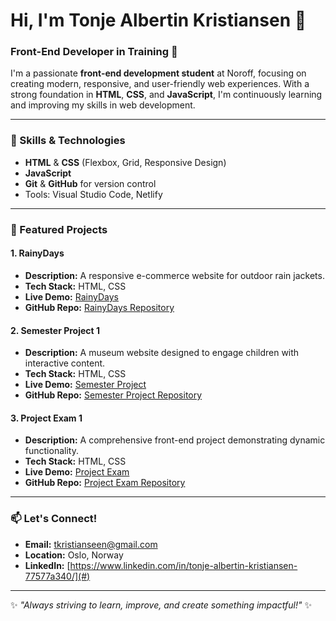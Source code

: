 # Hi, I'm Tonje Albertin Kristiansen 👋

### Front-End Developer in Training 🌟
I'm a passionate **front-end development student** at Noroff, focusing on creating modern, responsive, and user-friendly web experiences. With a strong foundation in **HTML**, **CSS**, and **JavaScript**, I'm continuously learning and improving my skills in web development.

---

### 🚀 Skills & Technologies
- **HTML** & **CSS** (Flexbox, Grid, Responsive Design)
- **JavaScript** 
- **Git** & **GitHub** for version control
- Tools: Visual Studio Code, Netlify

---

### 🌟 Featured Projects
#### 1. RainyDays
- **Description:** A responsive e-commerce website for outdoor rain jackets.
- **Tech Stack:** HTML, CSS
- **Live Demo:** [RainyDays](https://rainydays-t0nj3.netlify.app/)
- **GitHub Repo:** [RainyDays Repository](https://github.com/T0nj3/RainyDays-html-css)

#### 2. Semester Project 1
- **Description:** A museum website designed to engage children with interactive content.
- **Tech Stack:** HTML, CSS
- **Live Demo:** [Semester Project](https://semesterproject-tk.netlify.app/)
- **GitHub Repo:** [Semester Project Repository](https://github.com/T0nj3/Semester-Project)

#### 3. Project Exam 1
- **Description:** A comprehensive front-end project demonstrating dynamic functionality.
- **Tech Stack:** HTML, CSS
- **Live Demo:** [Project Exam](https://project-exam-t0nj3-1.netlify.app/)
- **GitHub Repo:** [Project Exam Repository](https://github.com/T0nj3/project-exam-T0nj3-1)

---

### 📫 Let's Connect!
- **Email:** [tkristianseen@gmail.com](mailto:tkristianseen@gmail.com)
- **Location:** Oslo, Norway
- **LinkedIn:** [https://www.linkedin.com/in/tonje-albertin-kristiansen-77577a340/](#) 

---

✨ *"Always striving to learn, improve, and create something impactful!"* ✨
